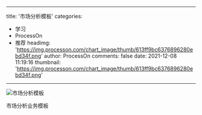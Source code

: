 
---
title: '市场分析模板'
categories: 
 - 学习
 - ProcessOn
 - 推荐
headimg: 'https://img.processon.com/chart_image/thumb/613ff9bc6376896280ebd34f.png'
author: ProcessOn
comments: false
date: 2021-12-08 11:19:16
thumbnail: 'https://img.processon.com/chart_image/thumb/613ff9bc6376896280ebd34f.png'
---

<div>   
<img class="thumb" alt="市场分析模板" src="https://img.processon.com/chart_image/thumb/613ff9bc6376896280ebd34f.png" referrerpolicy="no-referrer">
<p>市场分析业务模板</p>  
</div>
            